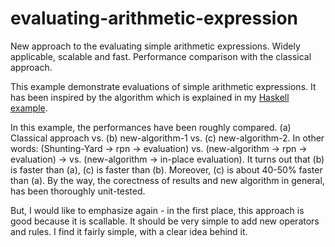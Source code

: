 # evaluating-arithmetic-expression
New approach to the evaluating simple arithmetic expressions. Widely applicable, scalable and fast. Performance comparison with the classical approach.

This example demonstrate evaluations of simple arithmetic expressions. It has been inspired by the algorithm which is explained in my <a href="https://github.com/sasamil/parsing-arithmetic-expression">Haskell example</a>. 

In this example, the performances have been roughly compared. (a) Classical approach vs. (b) new-algorithm-1 vs. (c) new-algorithm-2. In other words: (Shunting-Yard -> rpn -> evaluation) vs. (new-algorithm -> rpn -> evaluation) -> vs. (new-algorithm -> in-place evaluation). It turns out that (b) is faster than (a), (c) is faster than (b). Moreover, (c) is about 40-50% faster than (a). By the way, the corectness of results and new algorithm in general, has been thoroughly unit-tested.

But, I would like to emphasize again - in the first place, this approach is good because it is scallable. It should be very simple to add new operators and rules. I find it fairly simple, with a clear idea behind it.

